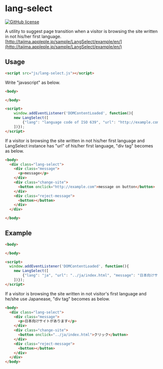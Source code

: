 # lang-select

[![GitHub license](https://img.shields.io/badge/license-MIT-brightgreen.svg)](https://raw.githubusercontent.com/appleple/document-outliner/master/LICENSE)

A utility to suggest page transition when a visitor is browsing the site written in not his/her first language. 
[http://tajima.appleple.jp/sample/LangSelect/example/en/](http://tajima.appleple.jp/sample/LangSelect/example/en/)

## Usage
```html
<script src="js/lang-select.js"></script>
```

Write "javascript" as below.
```html
<body>

</body>

<script>
    window.addEventListener('DOMContentLoaded', function(){
	new LangSelect([
        {"lang": "language code of ISO 639", "url": "http://example.com", "message": "message", "btn_message": "message on button"},
    ])});
</script>
```

If a visitor is browsing the site written in not his/her first language and LangSelect instance has "url" of his/her first language, "div tag" becomes as below.
```html
<body>
  <div class="lang-select">
    <div class="message">
      <p>message</p>
    </div>
    <div class="change-site">
      <button onclick="http://example.com">message on button</button>
    </div>
    <div class="reject-message">
      <button></button>
    </div>
  </div>

</body>
```

## Example

```html
<body>

</body>

<script>
  window.addEventListener('DOMContentLoaded', function(){
	new LangSelect([
        {"lang": "ja", "url": "../ja/index.html", "message": "日本向けサイトがあります", "btn_message": "クリック"},
    ])});
</script>
```

If a visitor is browsing the site written in not visitor's first language and he/she use Japanease, "div tag" becomes as below.
```html
<body>
  <div class="lang-select">
    <div class="message">
      <p>日本向けサイトがあります</p>
    </div>
    <div class="change-site">
      <button onclick="../ja/index.html">クリック</button>
    </div>
    <div class="reject-message">
      <button></button>
    </div>
  </div>
</body>
```
